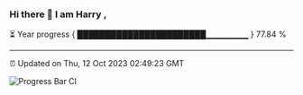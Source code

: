 ### Hi there 👋 I am Harry , 

⏳ Year progress { ███████████████████████▁▁▁▁▁▁▁ } 77.84 %

---

⏰ Updated on Thu, 12 Oct 2023 02:49:23 GMT

![Progress Bar CI](https://github.com/duykhang68/duykhang68/workflows/Progress%20Bar%20CI/badge.svg)
